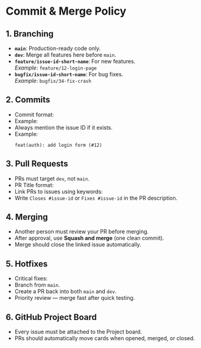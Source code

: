 # Commit & Merge Policy

## 1. Branching
- **`main`**: Production-ready code only.
- **`dev`**: Merge all features here before `main`.
- **`feature/issue-id-short-name`**: For new features.  
  _Example_: `feature/12-login-page`
- **`bugfix/issue-id-short-name`**: For bug fixes.  
  _Example_: `bugfix/34-fix-crash`

## 2. Commits
- Commit format:
- Example:
- Always mention the issue ID if it exists.
- Example:
  ```
  feat(auth): add login form (#12)
  ```

## 3. Pull Requests
- PRs must target `dev`, not `main`.
- PR Title format:
- Link PRs to issues using keywords:
- Write `Closes #issue-id` or `Fixes #issue-id` in the PR description.

## 4. Merging
- Another person must review your PR before merging.
- After approval, use **Squash and merge** (one clean commit).
- Merge should close the linked issue automatically.

## 5. Hotfixes
- Critical fixes:
- Branch from `main`.
- Create a PR back into both `main` and `dev`.
- Priority review — merge fast after quick testing.

## 6. GitHub Project Board
- Every issue must be attached to the Project board.
- PRs should automatically move cards when opened, merged, or closed.
